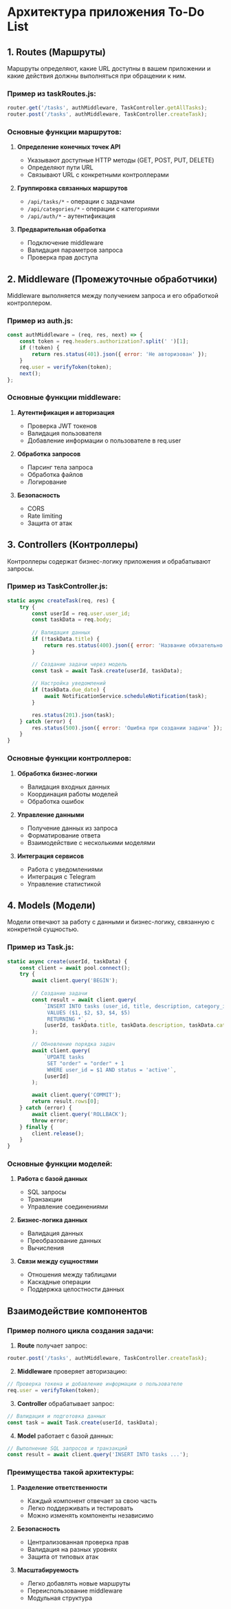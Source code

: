 # Архитектура приложения To-Do List

## 1. Routes (Маршруты)

Маршруты определяют, какие URL доступны в вашем приложении и какие действия должны выполняться при обращении к ним.

### Пример из taskRoutes.js:
```javascript
router.get('/tasks', authMiddleware, TaskController.getAllTasks);
router.post('/tasks', authMiddleware, TaskController.createTask);
```

### Основные функции маршрутов:
1. **Определение конечных точек API**
   - Указывают доступные HTTP методы (GET, POST, PUT, DELETE)
   - Определяют пути URL
   - Связывают URL с конкретными контроллерами

2. **Группировка связанных маршрутов**
   - `/api/tasks/*` - операции с задачами
   - `/api/categories/*` - операции с категориями
   - `/api/auth/*` - аутентификация

3. **Предварительная обработка**
   - Подключение middleware
   - Валидация параметров запроса
   - Проверка прав доступа

## 2. Middleware (Промежуточные обработчики)

Middleware выполняется между получением запроса и его обработкой контроллером.

### Пример из auth.js:
```javascript
const authMiddleware = (req, res, next) => {
    const token = req.headers.authorization?.split(' ')[1];
    if (!token) {
        return res.status(401).json({ error: 'Не авторизован' });
    }
    req.user = verifyToken(token);
    next();
};
```

### Основные функции middleware:
1. **Аутентификация и авторизация**
   - Проверка JWT токенов
   - Валидация пользователя
   - Добавление информации о пользователе в req.user

2. **Обработка запросов**
   - Парсинг тела запроса
   - Обработка файлов
   - Логирование

3. **Безопасность**
   - CORS
   - Rate limiting
   - Защита от атак

## 3. Controllers (Контроллеры)

Контроллеры содержат бизнес-логику приложения и обрабатывают запросы.

### Пример из TaskController.js:
```javascript
static async createTask(req, res) {
    try {
        const userId = req.user.user_id;
        const taskData = req.body;
        
        // Валидация данных
        if (!taskData.title) {
            return res.status(400).json({ error: 'Название обязательно' });
        }

        // Создание задачи через модель
        const task = await Task.create(userId, taskData);
        
        // Настройка уведомлений
        if (taskData.due_date) {
            await NotificationService.scheduleNotification(task);
        }

        res.status(201).json(task);
    } catch (error) {
        res.status(500).json({ error: 'Ошибка при создании задачи' });
    }
}
```

### Основные функции контроллеров:
1. **Обработка бизнес-логики**
   - Валидация входных данных
   - Координация работы моделей
   - Обработка ошибок

2. **Управление данными**
   - Получение данных из запроса
   - Форматирование ответа
   - Взаимодействие с несколькими моделями

3. **Интеграция сервисов**
   - Работа с уведомлениями
   - Интеграция с Telegram
   - Управление статистикой

## 4. Models (Модели)

Модели отвечают за работу с данными и бизнес-логику, связанную с конкретной сущностью.

### Пример из Task.js:
```javascript
static async create(userId, taskData) {
    const client = await pool.connect();
    try {
        await client.query('BEGIN');
        
        // Создание задачи
        const result = await client.query(
            `INSERT INTO tasks (user_id, title, description, category_id, due_date)
             VALUES ($1, $2, $3, $4, $5)
             RETURNING *`,
            [userId, taskData.title, taskData.description, taskData.category_id, taskData.due_date]
        );

        // Обновление порядка задач
        await client.query(
            `UPDATE tasks 
             SET "order" = "order" + 1 
             WHERE user_id = $1 AND status = 'active'`,
            [userId]
        );

        await client.query('COMMIT');
        return result.rows[0];
    } catch (error) {
        await client.query('ROLLBACK');
        throw error;
    } finally {
        client.release();
    }
}
```

### Основные функции моделей:
1. **Работа с базой данных**
   - SQL запросы
   - Транзакции
   - Управление соединениями

2. **Бизнес-логика данных**
   - Валидация данных
   - Преобразование данных
   - Вычисления

3. **Связи между сущностями**
   - Отношения между таблицами
   - Каскадные операции
   - Поддержка целостности данных

## Взаимодействие компонентов

### Пример полного цикла создания задачи:

1. **Route** получает запрос:
```javascript
router.post('/tasks', authMiddleware, TaskController.createTask);
```

2. **Middleware** проверяет авторизацию:
```javascript
// Проверка токена и добавление информации о пользователе
req.user = verifyToken(token);
```

3. **Controller** обрабатывает запрос:
```javascript
// Валидация и подготовка данных
const task = await Task.create(userId, taskData);
```

4. **Model** работает с базой данных:
```javascript
// Выполнение SQL запросов и транзакций
const result = await client.query('INSERT INTO tasks ...');
```

### Преимущества такой архитектуры:

1. **Разделение ответственности**
   - Каждый компонент отвечает за свою часть
   - Легко поддерживать и тестировать
   - Можно изменять компоненты независимо

2. **Безопасность**
   - Централизованная проверка прав
   - Валидация на разных уровнях
   - Защита от типовых атак

3. **Масштабируемость**
   - Легко добавлять новые маршруты
   - Переиспользование middleware
   - Модульная структура 